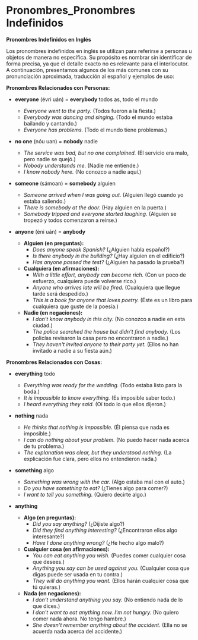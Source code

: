 # Pronombres_Pronombres Indefinidos



**Pronombres Indefinidos en Inglés**

Los pronombres indefinidos en inglés se utilizan para referirse a personas u objetos de manera no específica.  Su propósito es nombrar sin identificar de forma precisa, ya que el detalle exacto no es relevante para el interlocutor.  A continuación, presentamos algunos de los más comunes con su pronunciación aproximada, traducción al español y ejemplos de uso:

**Pronombres Relacionados con Personas:**

*   **everyone** (évri uán) = **everybody**    todos as, todo el mundo
    *   *Everyone went to the party.* (Todos fueron a la fiesta.)
    *   *Everybody was dancing and singing.* (Todo el mundo estaba bailando y cantando.)
    *   *Everyone has problems.* (Todo el mundo tiene problemas.)

*   **no one** (nóu uan) = **nobody**    nadie
    *   *The service was bad, but no one complained.* (El servicio era malo, pero nadie se quejó.)
    *   *Nobody understands me.* (Nadie me entiende.)
    *   *I know nobody here.* (No conozco a nadie aquí.)

*   **someone** (sámoan) = **somebody**    alguien
    *   *Someone arrived when I was going out.* (Alguien llegó cuando yo estaba saliendo.)
    *   *There is somebody at the door.* (Hay alguien en la puerta.)
    *   *Somebody tripped and everyone started laughing.* (Alguien se tropezó y todos comenzaron a reírse.)

*   **anyone** (éni uán) = **anybody**
    *   **Alguien (en preguntas):**
        *   *Does anyone speak Spanish?* (¿Alguien habla español?)
        *   *Is there anybody in the building?* (¿Hay alguien en el edificio?)
        *   *Has anyone passed the test?* (¿Alguien ha pasado la prueba?)
    *   **Cualquiera (en afirmaciones):**
        *   *With a little effort, anybody can become rich.* (Con un poco de esfuerzo, cualquiera puede volverse rico.)
        *   *Anyone who arrives late will be fired.* (Cualquiera que llegue tarde será despedido.)
        *   *This is a book for anyone that loves poetry.* (Éste es un libro para cualquiera que guste de la poesía.)
    *   **Nadie (en negaciones):**
        *   *I don't know anybody in this city.* (No conozco a nadie en esta ciudad.)
        *   *The police searched the house but didn't find anybody.* (Los policías revisaron la casa pero no encontraron a nadie.)
        *   *They haven't invited anyone to their party yet.* (Ellos no han invitado a nadie a su fiesta aún.)

**Pronombres Relacionados con Cosas:**

*   **everything**    todo
    *   *Everything was ready for the wedding.* (Todo estaba listo para la boda.)
    *   *It is impossible to know everything.* (Es imposible saber todo.)
    *   *I heard everything they said.* (Oí todo lo que ellos dijeron.)

*   **nothing**    nada
    *   *He thinks that nothing is impossible.* (Él piensa que nada es imposible.)
    *   *I can do nothing about your problem.* (No puedo hacer nada acerca de tu problema.)
    *   *The explanation was clear, but they understood nothing.* (La explicación fue clara, pero ellos no entendieron nada.)

*   **something**    algo
    *   *Something was wrong with the car.* (Algo estaba mal con el auto.)
    *   *Do you have something to eat?* (¿Tienes algo para comer?)
    *   *I want to tell you something.* (Quiero decirte algo.)

*   **anything**
    *   **Algo (en preguntas):**
        *   *Did you say anything?* (¿Dijiste algo?)
        *   *Did they find anything interesting?* (¿Encontraron ellos algo interesante?)
        *   *Have I done anything wrong?* (¿He hecho algo malo?)
    *   **Cualquier cosa (en afirmaciones):**
        *   *You can eat anything you wish.* (Puedes comer cualquier cosa que desees.)
        *   *Anything you say can be used against you.* (Cualquier cosa que digas puede ser usada en tu contra.)
        *   *They will do anything you want.* (Ellos harán cualquier cosa que tú quieras.)
    *   **Nada (en negaciones):**
        *   *I don't understand anything you say.* (No entiendo nada de lo que dices.)
        *   *I don't want to eat anything now. I'm not hungry.* (No quiero comer nada ahora. No tengo hambre.)
        *   *She doesn't remember anything about the accident.* (Ella no se acuerda nada acerca del accidente.)

